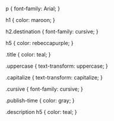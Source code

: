 p {
      font-family: Arial;
    }

h1 {
  color: maroon;
}

h2.destination {
  font-family: cursive;
}

h5 {
  color: rebeccapurple;
}

.title {
  color: teal;
}

.uppercase {
  text-transform: uppercase;
}

.capitalize {
  text-transform: capitalize;
}

.cursive {
  font-family: cursive;
}

.publish-time {
  color: gray;
}

.description h5 {
  color: teal;
}